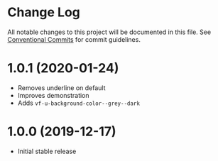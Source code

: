 # Change Log

All notable changes to this project will be documented in this file.
See [Conventional Commits](https://conventionalcommits.org) for commit guidelines.

# 1.0.1 (2020-01-24)

* Removes underline on default
* Improves demonstration
* Adds `vf-u-background-color--grey--dark`

# 1.0.0 (2019-12-17)

* Initial stable release
